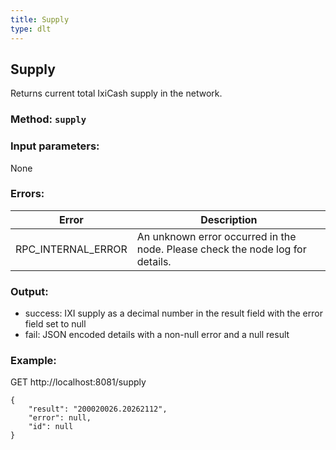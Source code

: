 ```yaml
---
title: Supply
type: dlt
---
```

## Supply
Returns current total IxiCash supply in the network.
### Method: `supply`
### Input parameters:
None

### Errors:

| Error | Description |
| --- | --- |
| RPC_INTERNAL_ERROR | An unknown error occurred in the node. Please check the node log for details. |

### Output:
- success: IXI supply as a decimal number in the result field with the error field set to null
- fail: JSON encoded details with a non-null error and a null result

### Example:
GET http://localhost:8081/supply
```
{
	"result": "200020026.20262112",
	"error": null,
	"id": null
}
```
